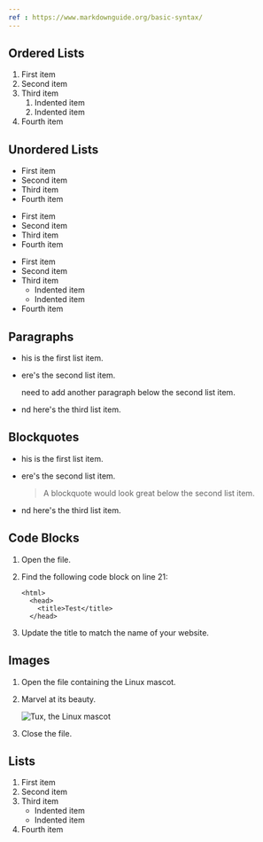 ```yaml
---
ref : https://www.markdownguide.org/basic-syntax/
---
```


Ordered Lists
-------------

1. First item
2. Second item
3. Third item
    1. Indented item
    2. Indented item
4. Fourth item

Unordered Lists
---------------

* First item
* Second item
* Third item
* Fourth item

+ First item
+ Second item
+ Third item
+ Fourth item

- First item
- Second item
- Third item
    - Indented item
    - Indented item
- Fourth item

Paragraphs
----------

* his is the first list item.
* ere's the second list item.

   need to add another paragraph below the second list item.

* nd here's the third list item.

Blockquotes
-----------

* his is the first list item.
* ere's the second list item.

  > A blockquote would look great below the second list item.

* nd here's the third list item.

Code Blocks
-----------

1. Open the file.
2. Find the following code block on line 21:

       <html>
         <head>
           <title>Test</title>
         </head>

3. Update the title to match the name of your website.

Images
-------

1. Open the file containing the Linux mascot.
2. Marvel at its beauty.

   ![Tux, the Linux mascot](/assets/images/tux.png)

3. Close the file.

Lists
-----

1. First item
2. Second item
3. Third item
   - Indented item
   - Indented item
4. Fourth item
